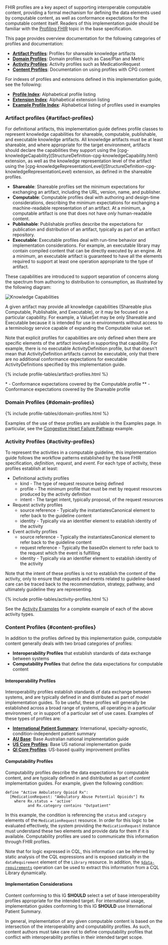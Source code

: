FHIR profiles are a key aspect of supporting interoperable computable content, providing a formal mechanism for defining the data elements used by computable content, as well as conformance expectations for the computable content itself. Readers of this implementation guide should be familiar with the [Profiling FHIR](http://hl7.org/fhir/R4/profiling.html) topic in the base specification.

This page provides overview documentation for the following categories of profiles and documentation:

*   **[Artifact Profiles](profiles.html#artifact-profiles)**: Profiles for shareable knowledge artifacts
*   **[Domain Profiles](profiles.html#domain-profiles)**: Domain profiles such as Case/Plan and Metric
*   **[Activity Profiles](profiles.html#activity-profiles)**: Activity profiles such as MedicationRequest
*   **[Content Profiles](profiles.html#content-profiles)**: Documentation on using profiles with CPG content

For indexes of profiles and extensions defined in this implementation guide, see the following:

*   **[Profile Index](artifacts.html#profile-index)**: Alphabetical profile listing
*   **[Extension Index](artifacts.html#extension-index)**: Alphabetical extension listing
*   **[Example Profile Index](examples.html#profile-index)**: Alphabetical listing of profiles used in examples

### Artifact profiles {#artifact-profiles}

For definitional artifacts, this implementation guide defines profile classes to represent knowledge capabilities for shareable, computable, publishable, and executable knowledge artifacts. All knowledge artifacts must be at least shareable, and where appropriate for the target environment, artifacts should declare the capabilities they support using the \[cpg-knowledgeCapability\](StructureDefinition-cpg-knowledgeCapability.html) extension, as well as the knowledge representation level of the artifact using the \[cpg-knowledgeRepresentationLevel\](StructureDefinition-cpg-knowledgeRepresentationLevel) extension, as defined in the shareable profiles.

*   **Shareable**: Shareable profiles set the minimum expectations for exchanging an artifact, including the URL, version, name, and publisher.
*   **Computable**: Computable profiles deal with authoring and design-time considerations, describing the minimum expectations for exchanging a machine-readable representation of an artifact. At a minimum, a computable artifact is one that does not have _only_ human-readable content.
*   **Publishable**: Publishable profiles describe the expectations for publication and distribution of an artifact, typically as part of an artifact repository.
*   **Executable**: Executable profiles deal with run-time behavior and implementation considerations. For example, an executable library may contain compiled content that can be directly executed by an engine. At a minimum, an executable artifact is guaranteed to have all the elements required to support at least one operation appropriate to the type of artifact.

These capabilities are introduced to support separation of concerns along the spectrum from authoring to distribution to consumption, as illustrated by the following diagram:

![Knowledge Capabilities](knowledge-capabilities.png)

A given artifact may provide all knowledge capabilities (Shareable plus Computable, Publishable, and Executable), or it may be focused on a particular capability. For example, a ValueSet may be only Shareable and Executable because it is intended for use in environments without access to a terminology service capable of expanding the Computable value set.

Note that explicit profiles for capabilities are only defined when there are specific elements of the artifact involved in supporting that capability. For example, there is no executable ActivityDefinition profile, but that doesn't mean that ActivityDefinition artifacts cannot be executable, only that there are no additional conformance expectations for executable ActivityDefinitions specified by this implementation guide.

{% include profile-tables/artifact-profiles.html %}

\* - Conformance expectations covered by the Computable profile
\*\* - Conformance expectations covered by the Shareable profile

### Domain Profiles {#domain-profiles}

{% include profile-tables/domain-profiles.html %}

Examples of the use of these profiles are available in the Examples page. In particular, see the [Congestive Heart Failure Pathway](examples-chf.html) example.

### Activity Profiles {#activity-profiles}

To represent the activities in a computable guideline, this implementation guide follows the workflow patterns established by the base FHIR specification, _definition_, _request_, and _event_. For each type of activity, these profiles establish at least:

*   Definitional activity profiles
    *   kind - The type of request resource being defined
    *   profile - The minimum profile that must be met by request resources produced by the activity definition
    *   intent - The target intent, typically proposal, of the request resources
*   Request activity profiles
    *   source reference - Typically the instantiatesCanonical element to refer back to the guideline content
    *   identity - Typically via an identifier element to establish identity of the activity
*   Event activity profiles
    *   source reference - Typically the instantiatesCanonical element to refer back to the guideline content
    *   request reference - Typically the basedOn element to refer back to the request which the event is fulfilling
    *   identity - Typically via an identifier element to establish identity of the activity

Note that the intent of these profiles is not to establish the content of the activity, only to ensure that requests and events related to guideline-based care can be traced back to the recommendation, strategy, pathway, and ultimately guideline they are representing.

{% include profile-tables/activity-profiles.html %}

See the [Activity Examples](examples-activities.html) for a complete example of each of the above activity types.

### Content Profiles {#content-profiles}

In addition to the profiles defined by this implementation guide, computable content generally deals with two broad categories of profiles:

*   **Interoperability Profiles** that establish standards of data exchange between systems
*   **Computability Profiles** that define the data expectations for computable content

#### Interoperability Profiles

Interoperability profiles establish standards of data exchange between systems, and are typically defined in and distributed as part of _model_ implementation guides. To be useful, these profiles will generally be established across a broad range of systems, all operating in a particular environment, or in support of a particular set of use cases. Examples of these types of profiles are:

*   [**International Patient Summary**](http://hl7.org/fhir/uv/ips/): International, specialty-agnostic, condition-independent patient summary
*   [**AU Base**](http://fhir.hl7.org.au/fhir/base/history.shtml): Base Australian national implementation guide
*   [**US Core Profiles**](http://hl7.org/fhir/us/core/): Base US national implementation guide
*   [**QI Core Profiles**](http://hl7.org/fhir/us/qicore/): US-based quality improvement profiles

#### Computability Profiles

Computability profiles describe the data expectations for computable content, and are typically defined in and distributed as part of _content_ implementation guides. For example, given the following condition:


    define "Active Ambulatory Opioid Rx":
      [MedicationRequest: "Ambulatory Abuse Potential Opioids"] Rx
        where Rx.status = 'active'
    		  and Rx.category contains "Outpatient"


In this example, the condition is referencing the `status` and `category` elements of the `MedicationRequest` resource. In order for this logic to be evaluated effectively, the system providing the `MedicationRequest` instance must understand these two elements and provide data for them if it is available. Computability profiles are used to communicate this information through FHIR profiles.

Note that for logic expressed in CQL, this information can be inferred by static analysis of the CQL expressions and is exposed statically in the `dataRequirement` element of the `Library` resource. In addition, the [`$data-requirements`](http://hl7.org/fhir/R4/library-operation-data-requirements.html) operation can be used to extract this information from a CQL Library dynamically.

#### Implementation Considerations[](profiles.html#implementation-considerations "link to here")

Content conforming to this IG **SHOULD** select a set of base interoperability profiles appropriate for the intended target. For international usage, implementation guides conforming to this IG **SHOULD** use International Patient Summary.

In general, implementation of any given computable content is based on the intersection of the interoperability and computability profiles. As such, content authors must take care not to define computability profiles that conflict with interoperability profiles in their intended target scope.